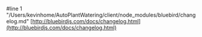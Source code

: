 #line 1 "/Users/kevinhome/AutoPlantWatering/client/node_modules/bluebird/changelog.md"
[http://bluebirdjs.com/docs/changelog.html](http://bluebirdjs.com/docs/changelog.html)
